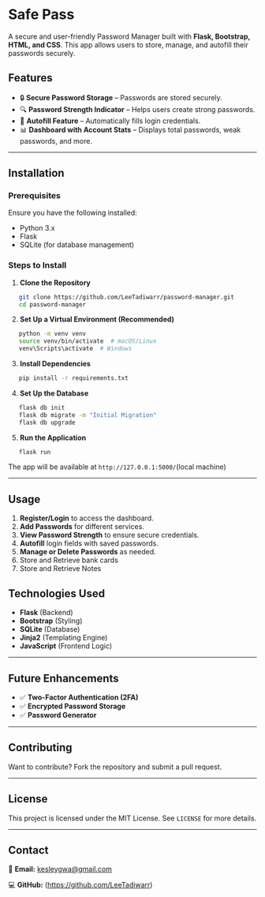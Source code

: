 # Safe Pass

A secure and user-friendly Password Manager built with **Flask, Bootstrap, HTML, and CSS**. This app allows users to store, manage, and autofill their passwords securely.

## Features
- 🔒 **Secure Password Storage** – Passwords are stored securely.
- 🔍 **Password Strength Indicator** – Helps users create strong passwords.
- 🔑 **Autofill Feature** – Automatically fills login credentials.
- 📊 **Dashboard with Account Stats** – Displays total passwords, weak passwords, and more.

---

## Installation

### Prerequisites
Ensure you have the following installed:
- Python 3.x
- Flask
- SQLite (for database management)

### Steps to Install
1. **Clone the Repository**
```bash
   git clone https://github.com/LeeTadiwarr/password-manager.git
   cd password-manager
```

2. **Set Up a Virtual Environment (Recommended)**
```bash
   python -m venv venv
   source venv/bin/activate  # macOS/Linux
   venv\Scripts\activate  # Windows
```

3. **Install Dependencies**
```bash
   pip install -r requirements.txt
```

4. **Set Up the Database**
```bash
   flask db init
   flask db migrate -m "Initial Migration"
   flask db upgrade
```

5. **Run the Application**
```bash
   flask run
```

The app will be available at `http://127.0.0.1:5000/`(local machine)

---

## Usage
1. **Register/Login** to access the dashboard.
2. **Add Passwords** for different services.
3. **View Password Strength** to ensure secure credentials.
4. **Autofill** login fields with saved passwords.
5. **Manage or Delete Passwords** as needed.
6. Store and Retrieve bank cards
7. Store and Retrieve Notes


## Technologies Used
- **Flask** (Backend)
- **Bootstrap** (Styling)
- **SQLite** (Database)
- **Jinja2** (Templating Engine)
- **JavaScript** (Frontend Logic)

---

## Future Enhancements
- ✅ **Two-Factor Authentication (2FA)**
- ✅ **Encrypted Password Storage**
- ✅ **Password Generator**

----

## Contributing
Want to contribute? Fork the repository and submit a pull request.


----

## License
This project is licensed under the MIT License. See `LICENSE` for more details.

---

## Contact
📧 **Email:** kesleygwa@gmail.com

💻 **GitHub:** (https://github.com/LeeTadiwarr)
